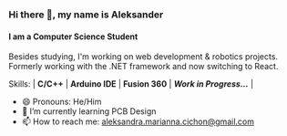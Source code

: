 ### Hi there 👋, my name is Aleksander
#### I am a Computer Science Student
Besides studying, I'm working on web development & robotics projects. Formerly working with the .NET framework and now switching to React.

Skills: | **C/C++** | **Arduino IDE** |  **Fusion 360** | ***Work in Progress...*** |

- 😄 Pronouns: He/Him 
- 🌱 I’m currently learning PCB Design 
- 📫 How to reach me: aleksandra.marianna.cichon@gmail.com 
